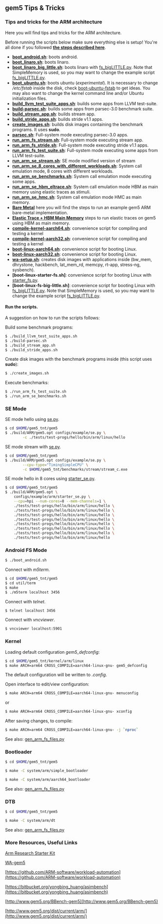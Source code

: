 ## gem5 Tips & Tricks
### **Tips and tricks for the ARM architecture**

Here you will find tips and tricks for the ARM architecture.

Before running the scripts below make sure everything else is setup! You're all done if you followed [**the steps described here**](../../README.md).

* [**boot_android.sh**](boot_android.sh): boots android.
* [**boot_linaro.sh**](boot_linaro.sh): boots linaro.
* [**boot_linaro_big_little.sh**](boot_linaro_big_little.sh): boots linaro with [fs_bigLITTLE.py]. Note that SimpleMemory is used, so you may want to change the example script [fs_bigLITTLE.py].
* [**boot_ubuntu.sh**](boot_ubuntu.sh): boots ubuntu (*experimental*). It is necessary to change */etc/fstab* inside the disk, check [boot-ubuntu-fstab](boot-ubuntu-fstab) to get ideas. You may also want to change the kernel command line and/or Ubuntu initialization files.
* [**build_llvm_test_suite_apps.sh**](build_llvm_test_suite_apps.sh): builds some apps from LLVM test-suite.
* [**build-parsec.sh**](build-parsec.sh): builds some apps from parsec-3.0 benchmark suite.
* [**build_stream_app.sh**](build_stream_app.sh): builds stream app.
* [**build_stride_apps.sh**](build_stride_apps.sh): builds stride v1.1 apps.
* [**create_images.sh**](create_images.sh): builds disk images containing the benchmark programs. It uses **sudo**.
* [**parsec.sh**](parsec.sh): Full-system mode executing parsec-3.0 apps.
* [**run_arm_fs_stream.sh**](run_arm_fs_stream.sh): Full-system mode executing stream app.
* [**run_arm_fs_stride.sh**](run_arm_fs_stride.sh): Full-system mode executing stride v1.1 apps.
* [**run_arm_fs_test_suite.sh**](run_arm_fs_test_suite.sh): Full-system mode executing some apps from LLVM test-suite.
* [**run_arm_se_stream.sh**](run_arm_se_stream.sh): SE mode modified version of stream
* [**run_arm_se_8_cores_with_different_workloads.sh**](run_arm_se_8_cores_with_different_workloads.sh): System call emulation mode, 8 cores with different workloads.
* [**run_arm_se_benchmarks.sh**](run_arm_se_benchmarks.sh): System call emulation mode executing some apps.
* [**run_arm_se_hbm_eltrace.sh**](run_arm_se_hbm_eltrace.sh): System call emulation mode HBM as main memory using elastic traces as stimuli.
* [**run_arm_se_hmc.sh**](run_arm_se_hmc.sh): System call emulation mode HMC as main memory.
* [**Bare Metal**](https://github.com/tukl-msd/gem5.bare-metal) here you will find the steps to run an example gem5 ARM bare-metal implementation. 
* [**Elastic Trace + HBM Main Memory**](../../patches/gem5/HBM_elastic_traces/README.md) steps to run elastic traces on gem5 using HBM as main memory.
* **[compile-kernel-aarch64.sh]**: convenience script for compiling and testing a kernel
* **[compile-kernel-aarch32.sh]**: convenience script for compiling and testing a kernel
* **[boot-linux-aarch64.sh]**: convenience script for booting Linux.
* **[boot-linux-aarch32.sh]**: convenience script for booting Linux.
* **[wa-setup.sh]**: creates disk images with applications inside (bw_mem, dhrystone, hackbench, lat_mem_rd, memcpy, rt-app, stress-ng, sysbench).
* **[boot-linux-starter-fs.sh]**: convenience script for booting Linux with [starter_fs.py].
* **[boot-linux-fs-big-little.sh]**: convenience script for booting Linux with [fs_bigLITTLE.py]. Note that SimpleMemory is used, so you may want to change the example script [fs_bigLITTLE.py].

#### **Run the scripts.**

A suggestion on how to run the scripts follows:

Build some benchmark programs:
```bash
$ ./build_llvm_test_suite_apps.sh
$ ./build-parsec.sh
$ ./build_stream_app.sh
$ ./build_stride_apps.sh
```

Create disk images with the benchmark programs inside (this script uses
**sudo**):
```bash
$ ./create_images.sh
```

Execute benchmarks:
```bash
$ ./run_arm_fs_test_suite.sh
$ ./run_arm_se_benchmarks.sh
```

### SE Mode

SE mode hello using [se.py].

```bash
$ cd $HOME/gem5_tnt/gem5
$ ./build/ARM/gem5.opt configs/example/se.py \
		-c ./tests/test-progs/hello/bin/arm/linux/hello
```

SE mode stream with [se.py].
```bash
$ cd $HOME/gem5_tnt/gem5
$ ./build/ARM/gem5.opt configs/example/se.py \
		--cpu-type="TimingSimpleCPU" \
		-c $HOME/gem5_tnt/benchmarks/stream/stream_c.exe 
```

SE mode hello in 8 cores using [starter_se.py].

```bash
$ cd $HOME/gem5_tnt/gem5
$ ./build/ARM/gem5.opt \
	configs/example/arm/starter_se.py \
	--cpu=hpi --num-cores=8 --mem-channels=1 \
	./tests/test-progs/hello/bin/arm/linux/hello \
	./tests/test-progs/hello/bin/arm/linux/hello \
	./tests/test-progs/hello/bin/arm/linux/hello \
	./tests/test-progs/hello/bin/arm/linux/hello \
	./tests/test-progs/hello/bin/arm/linux/hello \
	./tests/test-progs/hello/bin/arm/linux/hello \
	./tests/test-progs/hello/bin/arm/linux/hello \
	./tests/test-progs/hello/bin/arm/linux/hello
```

### Android FS Mode

```bash
$ ./boot_android.sh
```

Connect with *m5term*.

```bash
$ cd $HOME/gem5_tnt/gem5
$ cd util/term
$ make
$ ./m5term localhost 3456
```

Connect with *telnet*.

```bash
$ telnet localhost 3456
```

Connect with *vncviewer*.

```bash
$ vncviewer localhost:5901
```

### Kernel

Loading default configuration *gem5_defconfig*:

```bash
$ cd $HOME/gem5_tnt/kernel/arm/linux
$ make ARCH=arm64 CROSS_COMPILE=aarch64-linux-gnu- gem5_defconfig
```

The default configuration will be written to *.config*.

Open interface to edit/view configuration:

```bash
$ make ARCH=arm64 CROSS_COMPILE=aarch64-linux-gnu- menuconfig
```

or

```bash
$ make ARCH=arm64 CROSS_COMPILE=aarch64-linux-gnu- xconfig
```

After saving changes, to compile:

```bash
$ make ARCH=arm64 CROSS_COMPILE=aarch64-linux-gnu- -j `nproc`
```

See also: [gen_arm_fs_files.py]

### Bootloader

```bash
$ cd $HOME/gem5_tnt/gem5
```

```bash
$ make -C system/arm/simple_bootloader
```

```bash
$ make -C system/arm/aarch64_bootloader
```

See also: [gen_arm_fs_files.py]

### DTB

```bash
$ cd $HOME/gem5_tnt/gem5
```

```bash
$ make -C system/arm/dt
```

See also: [gen_arm_fs_files.py]

### More Resources, Useful Links

[Arm Research Starter Kit](https://github.com/arm-university/arm-gem5-rsk)

[WA-gem5](http://www.gem5.org/WA-gem5)

[https://github.com/ARM-software/workload-automation](https://github.com/ARM-software/workload-automation)

[https://bitbucket.org/yongbing_huang/asimbench](https://bitbucket.org/yongbing_huang/asimbench)

[http://www.gem5.org/BBench-gem5](http://www.gem5.org/BBench-gem5)

[http://www.gem5.org/dist/current/arm/](http://www.gem5.org/dist/current/arm/)


[se.py]: https://gem5.googlesource.com/public/gem5/+/refs/heads/master/configs/example/se.py
[starter_se.py]: https://gem5.googlesource.com/public/gem5/+/refs/heads/master/configs/example/arm/starter_se.py
[compile-kernel-aarch32.sh]: compile-kernel-aarch32.sh
[compile-kernel-aarch64.sh]: compile-kernel-aarch64.sh
[gen_arm_fs_files.py]: https://gem5.googlesource.com/public/gem5/+/refs/heads/master/util/gen_arm_fs_files.py
[boot-linux-aarch64.sh]: boot-linux-aarch64.sh
[boot-linux-aarch32.sh]: boot-linux-aarch32.sh
[wa-setup.sh]: wa-setup.sh
[fs_bigLITTLE.py]: https://gem5.googlesource.com/public/gem5/+/refs/heads/master/configs/example/arm/fs_bigLITTLE.py
[starter_fs.py]: https://gem5.googlesource.com/public/gem5/+/refs/heads/master/configs/example/arm/starter_fs.py
